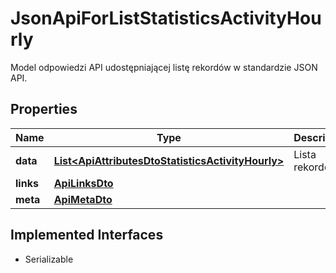 

# JsonApiForListStatisticsActivityHourly

Model odpowiedzi API udostępniającej listę rekordów w standardzie JSON API.

## Properties

| Name | Type | Description | Notes |
|------------ | ------------- | ------------- | -------------|
|**data** | [**List&lt;ApiAttributesDtoStatisticsActivityHourly&gt;**](ApiAttributesDtoStatisticsActivityHourly.md) | Lista rekordów. |  [optional] |
|**links** | [**ApiLinksDto**](ApiLinksDto.md) |  |  [optional] |
|**meta** | [**ApiMetaDto**](ApiMetaDto.md) |  |  [optional] |


## Implemented Interfaces

* Serializable


